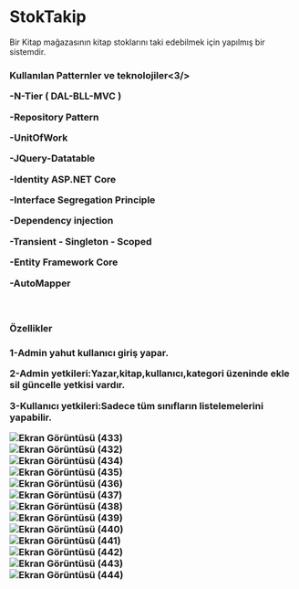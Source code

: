 # StokTakip
Bir Kitap mağazasının kitap stoklarını taki edebilmek için yapılmış bir sistemdir.
<h3>Kullanılan Patternler ve teknolojiler<3/>
<p>-N-Tier ( DAL-BLL-MVC )<p/>
<p>-Repository Pattern  <p/>
<p>-UnitOfWork  <p/>
<p>-JQuery-Datatable  <p/>
<p>-Identity ASP.NET Core  <p/>
<p>-Interface Segregation Principle <p/>
<p>-Dependency injection <p/>
<p>-Transient - Singleton - Scoped<p/>
<p>-Entity Framework Core <p/>
<p>-AutoMapper <p/>
<br/>
<h3>Özellikler<h3/>
<p>1-Admin yahut kullanıcı giriş yapar.<p/>
<p>2-Admin yetkileri:Yazar,kitap,kullanıcı,kategori üzeninde ekle sil güncelle yetkisi vardır.  <p/>
<p>3-Kullanıcı yetkileri:Sadece tüm sınıfların listelemelerini yapabilir.<p/>


![Ekran Görüntüsü (433)](https://user-images.githubusercontent.com/79534661/180771987-30522bd7-0589-40eb-b961-d6cc969d6bac.png)
<br/>
![Ekran Görüntüsü (432)](https://user-images.githubusercontent.com/79534661/180772025-20c90114-1edd-4563-8f7f-92272065766e.png)
<br/>
![Ekran Görüntüsü (434)](https://user-images.githubusercontent.com/79534661/180772090-d180e658-4ecb-4a5b-8451-f273587826b0.png)
<br/>
![Ekran Görüntüsü (435)](https://user-images.githubusercontent.com/79534661/180772107-ef4a49c2-af5c-4368-9a6d-eefbbcf7fda9.png)
<br/>
![Ekran Görüntüsü (436)](https://user-images.githubusercontent.com/79534661/180772121-f69b64b9-6d00-4e0b-9e68-efa7d551998c.png)
<br/>
![Ekran Görüntüsü (437)](https://user-images.githubusercontent.com/79534661/180772131-1425a6ce-bbc8-46ad-b783-2740234c7042.png)
<br/>
![Ekran Görüntüsü (438)](https://user-images.githubusercontent.com/79534661/180772140-ba128fc5-392c-4015-bea3-b041b83fff9b.png)
<br/>
![Ekran Görüntüsü (439)](https://user-images.githubusercontent.com/79534661/180772158-448c22e2-58d6-426d-b489-f142ee40cca1.png)
<br/>
![Ekran Görüntüsü (440)](https://user-images.githubusercontent.com/79534661/180772187-ea90b450-7761-44da-8fa4-2f7fbbc920e7.png)
<br/>
![Ekran Görüntüsü (441)](https://user-images.githubusercontent.com/79534661/180772210-85f557fc-60ae-4201-8a8c-28b3e47f0448.png)
<br/>
![Ekran Görüntüsü (442)](https://user-images.githubusercontent.com/79534661/180772225-48af29b9-6763-4593-8aa7-178bc49d1b28.png)
<br/>
![Ekran Görüntüsü (443)](https://user-images.githubusercontent.com/79534661/180772242-fb866930-cc94-40e6-aa0f-569feb78418b.png)
<br/>
![Ekran Görüntüsü (444)](https://user-images.githubusercontent.com/79534661/180772255-42934ea8-0de3-49a4-8fcf-74fef98426d1.png)
<br/>

